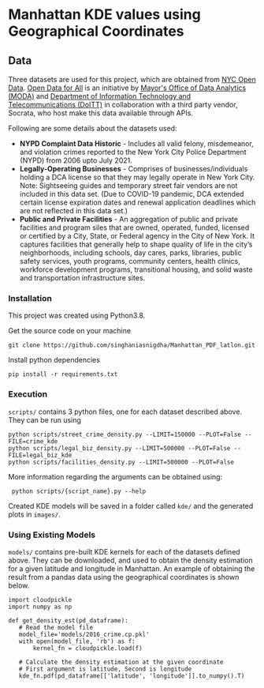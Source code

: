 # Manhattan KDE values using Geographical Coordinates



## Data
Three datasets are used for this project, which are obtained from [NYC Open Data](https://opendata.cityofnewyork.us). [Open Data for All](https://www1.nyc.gov/assets/home/downloads/pdf/reports/2015/NYC-Open-Data-Plan-2015.pdf) is an initiative by [Mayor's Office of Data Analytics (MODA)](http://www1.nyc.gov/site/analytics/index.page) and [Department of Information Technology and Telecommunications (DoITT)](https://www1.nyc.gov/site/doitt/index.page) in collaboration with a third party vendor, Socrata, who host make this data available through APIs.

Following are some details about the datasets used:
 * __NYPD Complaint Data Historic__ - Includes all valid felony, misdemeanor, and violation crimes reported to the New York City Police Department (NYPD) from 2006 upto July 2021.
 * __Legally-Operating Businesses__ - Comprises of businesses/individuals holding a DCA license so that they may legally operate in New York City. Note: Sightseeing guides and temporary street fair vendors are not included in this data set. (Due to COVID-19 pandemic, DCA extended certain license expiration dates and renewal application deadlines which are not reflected in this data set.)
 * __Public and Private Facilities__ - An aggregation of public and private facilities and program siles that are owned, operated, funded, licensed or certified by a City, State, or Federal agency in the City of New York. It captures facilities that generally help to shape quality of life in the city’s neighborhoods, including schools, day cares, parks, libraries, public safety services, youth programs, community centers, health clinics, workforce development programs, transitional housing, and solid waste and transportation infrastructure sites.

### Installation
This project was created using Python3.8.

Get the source code on your machine 
```
git clone https://github.com/singhaniasnigdha/Manhattan_PDF_latlon.git
```

Install python dependencies 
```
pip install -r requirements.txt
```

### Execution
 `scripts/` contains 3 python files, one for each dataset described above. They can be run using
 ```
 python scripts/street_crime_density.py --LIMIT=150000 --PLOT=False --FILE=crime_kde
 python scripts/legal_biz_density.py --LIMIT=500000 --PLOT=False --FILE=legal_biz_kde
 python scripts/facilities_density.py --LIMIT=500000 --PLOT=False
 ```
 
 More information regarding the arguments can be obtained using:
 ```
  python scripts/{script_name}.py --help
 ```
 
 Created KDE models will be saved in a folder called  `kde/` and the generated plots in `images/`.

### Using Existing Models
`models/` contains pre-built KDE kernels for each of the datasets defined above. They can be downloaded, and used to obtain the density estimation for a given latitude and longitude in Manhattan. An example of obtaining the result from a pandas data using the geographical coordinates is shown below. 

```
import cloudpickle
import numpy as np

def get_density_est(pd_dataframe):
   # Read the model file
   model_file='models/2016_crime.cp.pkl'
   with open(model_file, 'rb') as f:
       kernel_fn = cloudpickle.load(f)
   
   # Calculate the density estimation at the given coordinate
   # First argument is latitude, Second is longitude
   kde_fn.pdf(pd_dataframe[['latitude', 'longitude']].to_numpy().T)
```
